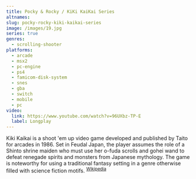 ```yaml
---
title: Pocky & Rocky / KiKi KaiKai Series
altnames:
slug: pocky-rocky-kiki-kaikai-series
image: /images/19.jpg
series: true
genres:
  - scrolling-shooter
platforms:
  - arcade
  - msx2
  - pc-engine
  - ps4
  - famicom-disk-system
  - snes
  - gba
  - switch
  - mobile
  - pc
video:
  link: https://www.youtube.com/watch?v=96UXbz-TP-E
  label: Longplay
---
```


Kiki Kaikai is a shoot 'em up video game developed and published by Taito for arcades in 1986. Set in Feudal Japan, the player assumes the role of a Shinto shrine maiden who must use her o-fuda scrolls and gohei wand to defeat renegade spirits and monsters from Japanese mythology. The game is noteworthy for using a traditional fantasy setting in a genre otherwise filled with science fiction motifs. <sup>[Wikipedia](https://en.wikipedia.org/wiki/Kiki_Kaikai)</sup>

